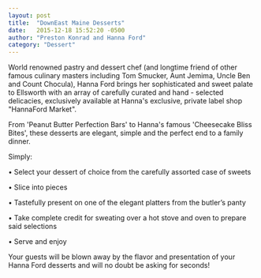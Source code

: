 ```yaml
---
layout: post
title:  "DownEast Maine Desserts"
date:   2015-12-18 15:52:20 -0500
author: "Preston Konrad and Hanna Ford"
category: "Dessert"
---
```

World renowned pastry and dessert chef (and longtime friend of other famous culinary masters including Tom Smucker, Aunt Jemima, Uncle Ben and Count Chocula), Hanna Ford brings her sophisticated and sweet palate to Ellsworth with an array of carefully curated and hand - selected delicacies, exclusively available at Hanna's exclusive, private label shop "HannaFord Market".

From 'Peanut Butter Perfection Bars' to Hanna's famous 'Cheesecake Bliss Bites', these desserts are elegant, simple and the perfect end to a family dinner.

Simply:

• Select your dessert of choice from the carefully assorted case of sweets

• Slice into pieces

• Tastefully present on one of the elegant platters from the butler’s panty

• Take complete credit for sweating over a hot stove and oven to prepare said selections

• Serve and enjoy

Your guests will be blown away by the flavor and presentation of your Hanna Ford desserts and will no doubt be asking for seconds!